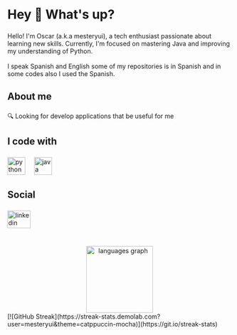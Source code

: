 <h1 align="left">Hey 👋 What's up?</h1>

###

<p align="left">Hello! I'm Oscar (a.k.a mesteryui), a tech enthusiast passionate about learning new skills. Currently, I'm focused on mastering Java and improving my understanding of Python.<br><br>I speak Spanish and English some of my repositories is in Spanish and in some codes also I used the Spanish.</p>

###

<h2 align="left">About me</h2>

###

<p align="left">🔍 Looking for develop applications that be useful for me</p>

###

<h2 align="left">I code with</h2>

###

<div align="left">
  <img src="https://cdn.jsdelivr.net/gh/devicons/devicon/icons/python/python-original.svg" height="40" alt="python logo"  />
  <img width="12" />
  <img src="https://cdn.jsdelivr.net/gh/devicons/devicon/icons/java/java-original.svg" height="40" alt="java logo"  />
</div>

###

<h2 align="left">Social</h2>

###

<div align="left">
  <a href="https://www.linkedin.com/in/%C3%B3scar-rodr%C3%ADguez-cabaleiro/" target="_blank">
    <img src="https://raw.githubusercontent.com/maurodesouza/profile-readme-generator/master/src/assets/icons/social/linkedin/default.svg" width="52" height="40" alt="linkedin logo"  />
  </a>
</div>

###

<br clear="both">

<div align="center">
  <img src="https://github-readme-stats.vercel.app/api/top-langs?username=mesteryui&locale=en&hide_title=false&layout=compact&card_width=320&langs_count=5&theme=catppuccin_mocha&hide_border=false&order=2" height="150" alt="languages graph"  />
</div>
[![GitHub Streak](https://streak-stats.demolab.com?user=mesteryui&theme=catppuccin-mocha)](https://git.io/streak-stats)

###
